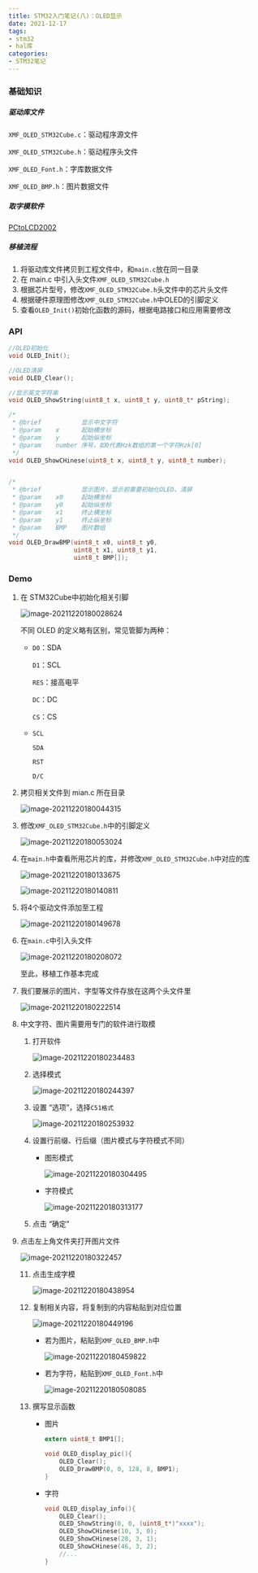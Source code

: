 ```yaml
---
title: STM32入门笔记(八)：OLED显示
date: 2021-12-17
tags:
- stm32
- hal库
categories:
- STM32笔记
---
```


### 基础知识

##### 驱动库文件

`XMF_OLED_STM32Cube.c`：驱动程序源文件

`XMF_OLED_STM32Cube.h`：驱动程序头文件

`XMF_OLED_Font.h`：字库数据文件

`XMF_OLED_BMP.h`：图片数据文件



##### 取字模软件

[PCtoLCD2002](https://www.xmf393.com)



##### 移植流程

1. 将驱动库文件拷贝到工程文件中，和`main.c`放在同一目录
2. 在 main.c 中引入头文件`XMF_OLED_STM32Cube.h`
3. 根据芯片型号，修改`XMF_OLED_STM32Cube.h`头文件中的芯片头文件
4. 根据硬件原理图修改`XMF_OLED_STM32Cube.h`中OLED的引脚定义
5. 查看`OLED_Init()`初始化函数的源码，根据电路接口和应用需要修改



### API

```c
//OLED初始化
void OLED_Init();

//OLED清屏
void OLED_Clear();

//显示英文字符串
void OLED_ShowString(uint8_t x, uint8_t y, uint8_t* pString);

/*
 * @brief			显示中文字符
 * @param 	 x		起始横坐标
 * @param	 y		起始纵坐标
 * @param	 number	序号，如0代表Hzk数组的第一个字符Hzk[0]
 */
void OLED_ShowCHinese(uint8_t x, uint8_t y, uint8_t number);


/*
 * @brief			显示图片，显示前需要初始化OLED、清屏
 * @param 	 x0		起始横坐标
 * @param	 y0		起始纵坐标
 * @param 	 x1		终止横坐标
 * @param	 y1		终止纵坐标
 * @param	 BMP	图片数组
 */
void OLED_DrawBMP(uint8_t x0, uint8_t y0,
                  uint8_t x1, uint8_t y1,
                  uint8_t BMP[]);
```



### Demo

1. 在 STM32Cube中初始化相关引脚

   ![image-20211220180028624](https://s2.loli.net/2021/12/20/3Hpa1MDEfIczsN5.png)

   不同 OLED 的定义略有区别，常见管脚为两种：

   - `D0`：SDA

     `D1`：SCL

     `RES`：接高电平

     `DC`：DC

     `CS`：CS

     

   - `SCL`

     `SDA`

     `RST`

     `D/C`

     

2. 拷贝相关文件到 mian.c 所在目录

   ![image-20211220180044315](https://s2.loli.net/2021/12/20/vArMGbdklWKtei5.png)



3. 修改`XMF_OLED_STM32Cube.h`中的引脚定义

   ![image-20211220180053024](https://s2.loli.net/2021/12/20/bp738DqHTyXr9RU.png)



4. 在`main.h`中查看所用芯片的库，并修改`XMF_OLED_STM32Cube.h`中对应的库

   ![image-20211220180133675](https://s2.loli.net/2021/12/20/mP4sUDHGxvOdYBr.png)

   ![image-20211220180140811](https://s2.loli.net/2021/12/20/guFYbNDkX9poVLJ.png)



5. 将4个驱动文件添加至工程

   ![image-20211220180149678](https://s2.loli.net/2021/12/20/MEa8NICdhjsGnrw.png)



6. 在`main.c`中引入头文件

   ![image-20211220180208072](https://s2.loli.net/2021/12/20/mL3cGIXhNuWP7ke.png)

   至此，移植工作基本完成



7. 我们要展示的图片、字型等文件存放在这两个头文件里

   ![image-20211220180222514](https://s2.loli.net/2021/12/20/VKYJBRSA8wtvn7f.png)



8. 中文字符、图片需要用专门的软件进行取模

   1. 打开软件

      ![image-20211220180234483](https://s2.loli.net/2021/12/20/gs56jq3voJXMZkn.png)

      

   2. 选择模式

      ![image-20211220180244397](https://s2.loli.net/2021/12/20/2wH7bsoUgX9LMCh.png)

      

   3. 设置 “选项”，选择`C51格式`

      ![image-20211220180253932](https://s2.loli.net/2021/12/20/RKA9NjdTYXVM4eU.png)

      

   4. 设置行前缀、行后缀（图片模式与字符模式不同）

      - 图形模式

        ![image-20211220180304495](https://s2.loli.net/2021/12/20/lCetbNIUFQ9Z3Hc.png)

        

      - 字符模式

        ![image-20211220180313177](https://s2.loli.net/2021/12/20/uMq6BUJdKhobrp1.png)

        

   5. 点击 “确定”

      

9. 点击左上角文件夹打开图片文件

   ![image-20211220180322457](https://s2.loli.net/2021/12/20/otDMGAKE4wbfCm9.png)

   

   11. 点击生成字模

       ![image-20211220180438954](https://s2.loli.net/2021/12/20/7fU6yqiguFYlkPO.png)

   

   12. 复制相关内容，将复制到的内容粘贴到对应位置

       ![image-20211220180449196](https://s2.loli.net/2021/12/20/1WzhryZe3dfgl6X.png)

       - 若为图片，粘贴到`XMF_OLED_BMP.h`中

         ![image-20211220180459822](https://s2.loli.net/2021/12/20/sMdmBCEQcZy2a1b.png)

       - 若为字符，粘贴到`XMF_OLED_Font.h`中

         ![image-20211220180508085](https://s2.loli.net/2021/12/20/mNEMv7QYPJW69aI.png)

       

   13. 撰写显示函数

       - 图片

         ```c
         extern uint8_t BMP1[];
         
         void OLED_display_pic(){
             OLED_Clear();
             OLED_DrawBMP(0, 0, 128, 8, BMP1);
         }
         ```

         

       - 字符

         ```c
         void OLED_display_info(){
             OLED_Clear();
             OLED_ShowString(0, 0, (uint8_t*)"xxxx");
             OLED_ShowCHinese(10, 3, 0);
             OLED_ShowCHinese(28, 3, 1);
             OLED_ShowCHinese(46, 3, 2);
             //...
         }
         ```    